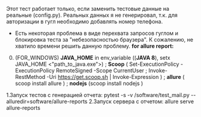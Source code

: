 Этот тест работает только, если заменить тестовые данные на реальные (config.py). Реальных данных я не генерировал, т.к. для авторизации в гугл необходимо добавлять номер телефона. 
+ Есть некоторая проблема в виде перехвата запросов гуглом и блокировка теста за "небезопасностью браузера". К сожалению, не хватило времени решить данную проблему.
**for allure report:**
0. (FOR_WINDOWS) **JAVA_HOME** in env_variable ((**JAVA 8**), setx JAVA_HOME <"path_to_java.exe">) ; **Scoop** (
Set-ExecutionPolicy -ExecutionPolicy RemoteSigned -Scope CurrentUser ;
Invoke-RestMethod -Uri https://get.scoop.sh | Invoke-Expression
) ; **allure** ( scoop install allure ) ; **nodejs** (scoop install nodejs )

1.Запуск тестов с генерацией отчета: pytest -s -v /software/test_mail.py --alluredir=software/allure-reports
2.Запуск сервера с отчетом: allure serve allure-reports
